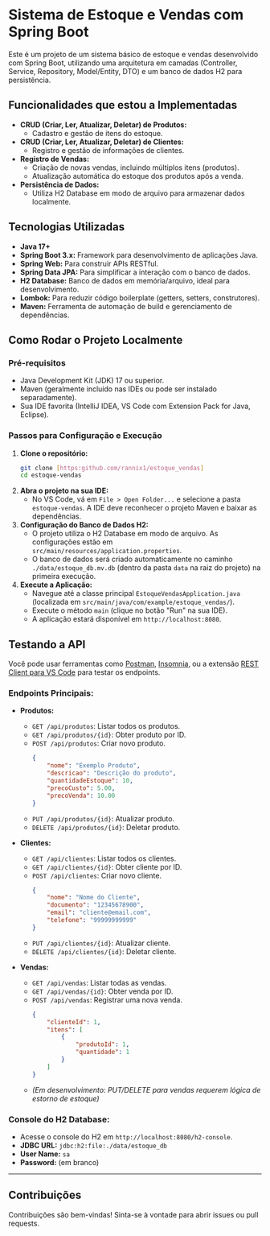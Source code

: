 # Sistema de Estoque e Vendas com Spring Boot

Este é um projeto de um sistema básico de estoque e vendas desenvolvido com Spring Boot, utilizando uma arquitetura em camadas (Controller, Service, Repository, Model/Entity, DTO) e um banco de dados H2 para persistência.

## Funcionalidades que estou a Implementadas

- **CRUD (Criar, Ler, Atualizar, Deletar) de Produtos:**
  - Cadastro e gestão de itens do estoque.
- **CRUD (Criar, Ler, Atualizar, Deletar) de Clientes:**
  - Registro e gestão de informações de clientes.
- **Registro de Vendas:**
  - Criação de novas vendas, incluindo múltiplos itens (produtos).
  - Atualização automática do estoque dos produtos após a venda.
- **Persistência de Dados:**
  - Utiliza H2 Database em modo de arquivo para armazenar dados localmente.

## Tecnologias Utilizadas

- **Java 17+**
- **Spring Boot 3.x:** Framework para desenvolvimento de aplicações Java.
- **Spring Web:** Para construir APIs RESTful.
- **Spring Data JPA:** Para simplificar a interação com o banco de dados.
- **H2 Database:** Banco de dados em memória/arquivo, ideal para desenvolvimento.
- **Lombok:** Para reduzir código boilerplate (getters, setters, construtores).
- **Maven:** Ferramenta de automação de build e gerenciamento de dependências.

## Como Rodar o Projeto Localmente

### Pré-requisitos

- Java Development Kit (JDK) 17 ou superior.
- Maven (geralmente incluído nas IDEs ou pode ser instalado separadamente).
- Sua IDE favorita (IntelliJ IDEA, VS Code com Extension Pack for Java, Eclipse).

### Passos para Configuração e Execução

1.  **Clone o repositório:**
    ```bash
    git clone [https:github.com/rannix1/estoque_vendas]
    cd estoque-vendas
    ```
2.  **Abra o projeto na sua IDE:**
    - No VS Code, vá em `File > Open Folder...` e selecione a pasta `estoque-vendas`. A IDE deve reconhecer o projeto Maven e baixar as dependências.
3.  **Configuração do Banco de Dados H2:**
    - O projeto utiliza o H2 Database em modo de arquivo. As configurações estão em `src/main/resources/application.properties`.
    - O banco de dados será criado automaticamente no caminho `./data/estoque_db.mv.db` (dentro da pasta `data` na raiz do projeto) na primeira execução.
4.  **Execute a Aplicação:**
    - Navegue até a classe principal `EstoqueVendasApplication.java` (localizada em `src/main/java/com/example/estoque_vendas/`).
    - Execute o método `main` (clique no botão "Run" na sua IDE).
    - A aplicação estará disponível em `http://localhost:8080`.

## Testando a API

Você pode usar ferramentas como [Postman](https://www.postman.com/), [Insomnia](https://insomnia.rest/), ou a extensão [REST Client para VS Code](https://marketplace.visualstudio.com/items?itemName=humao.rest-client) para testar os endpoints.

### Endpoints Principais:

- **Produtos:**
    - `GET /api/produtos`: Listar todos os produtos.
    - `GET /api/produtos/{id}`: Obter produto por ID.
    - `POST /api/produtos`: Criar novo produto.
      ```json
      {
          "nome": "Exemplo Produto",
          "descricao": "Descrição do produto",
          "quantidadeEstoque": 10,
          "precoCusto": 5.00,
          "precoVenda": 10.00
      }
      ```
    - `PUT /api/produtos/{id}`: Atualizar produto.
    - `DELETE /api/produtos/{id}`: Deletar produto.

- **Clientes:**
    - `GET /api/clientes`: Listar todos os clientes.
    - `GET /api/clientes/{id}`: Obter cliente por ID.
    - `POST /api/clientes`: Criar novo cliente.
      ```json
      {
          "nome": "Nome do Cliente",
          "documento": "12345678900",
          "email": "cliente@email.com",
          "telefone": "99999999999"
      }
      ```
    - `PUT /api/clientes/{id}`: Atualizar cliente.
    - `DELETE /api/clientes/{id}`: Deletar cliente.

- **Vendas:**
    - `GET /api/vendas`: Listar todas as vendas.
    - `GET /api/vendas/{id}`: Obter venda por ID.
    - `POST /api/vendas`: Registrar uma nova venda.
      ```json
      {
          "clienteId": 1,
          "itens": [
              {
                  "produtoId": 1,
                  "quantidade": 1
              }
          ]
      }
      ```
    - *(Em desenvolvimento: PUT/DELETE para vendas requerem lógica de estorno de estoque)*

### Console do H2 Database:

- Acesse o console do H2 em `http://localhost:8080/h2-console`.
- **JDBC URL:** `jdbc:h2:file:./data/estoque_db`
- **User Name:** `sa`
- **Password:** (em branco)

---

## Contribuições

Contribuições são bem-vindas! Sinta-se à vontade para abrir issues ou pull requests.

